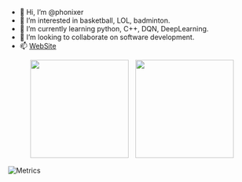 - 👋 Hi, I’m @phonixer
- 👀 I’m interested in basketball, LOL, badminton.
- 🌱 I’m currently learning python, C++, DQN, DeepLearning.
- 💞️ I’m looking to collaborate on software development.
- 📫 [WebSite ](https://phonixer.github.io/ruiguo_website/)

<!---
phonixer/phonixer is a ✨ special ✨ repository because its `README.md` (this file) appears on your GitHub profile.
You can click the Preview link to take a look at your changes.
--->

<p align="center">
<img src="https://github-readme-stats.vercel.app/api?username=phonixer&count_private=true&show_icons=true&count_private=true&sanitize=true" height="200px" alt="" />&ensp;&ensp;<img src="https://github-readme-stats.vercel.app/api/top-langs/?username=phonixer&layout=donut&count_private=true" height="200px" alt="" />
</p>

![Metrics](https://metrics.lecoq.io/phonixer?template=classic&base=header%2C%20activity%2C%20community%2C%20repositories%2C%20metadata&base.indepth=false&base.hireable=false&base.skip=false&config.timezone=Asia%2FShanghai)
